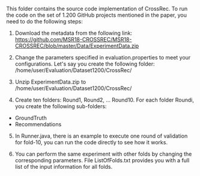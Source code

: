 This folder contains the source code implementation of CrossRec. To run the code on the set of 1.200 GitHub projects mentioned in the paper, you need to do the following steps: 

1. Download the metadata from the following link: https://github.com/MSR18-CROSSREC/MSR18-CROSSREC/blob/master/Data/ExperimentData.zip

2. Change the parameters specified in evaluation.properties to meet your configurations. Let's say you create the following folder: /home/user/Evaluation/Dataset1200/CrossRec/

3. Unzip ExperimentData.zip to /home/user/Evaluation/Dataset1200/CrossRec/

4. Create ten folders: Round1, Round2, ... Round10. For each folder Roundi, you create the following sub-folders:

  - GroundTruth
  - Recommendations

5. In Runner.java, there is an example to execute one round of validation for fold-10, you can run the code directly to see how it works.

6. You can perform the same experiment with other folds by changing the corresponding parameters. File ListOfFolds.txt provides you with a full list of the input information for all folds.





